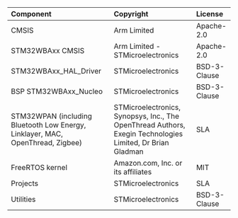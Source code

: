| Component                                                                      | Copyright                                                                                                                                                                                                                                                                                                                 | License                                   |
|:---------                                                                      |:----------                                                                                                                                                                                                                                                                                                                |:-------                                   |
| CMSIS                                                                          | Arm Limited                                                                                                                                                                                                                                                                                                               | Apache-2.0                                |
| STM32WBAxx CMSIS                                                               | Arm Limited - STMicroelectronics                                                                                                                                                                                                                                                                                          | Apache-2.0                                |
| STM32WBAxx_HAL_Driver                                                          | STMicroelectronics                                                                                                                                                                                                                                                                                                        | BSD-3-Clause                              |
| BSP STM32WBAxx_Nucleo                                                          | STMicroelectronics                                                                                                                                                                                                                                                                                                        | BSD-3-Clause                              |
| STM32WPAN (including Bluetooth Low Energy, Linklayer, MAC, OpenThread, Zigbee) | STMicroelectronics, Synopsys, Inc., The OpenThread Authors, Exegin Technologies Limited, Dr Brian Gladman                                                                                                                                                                                                                 | SLA                                       |                                                                                  
| FreeRTOS kernel                                                                | Amazon.com, Inc. or its affiliates                                                                                                                                                                                                                                                                                        | MIT                                       |
| Projects                                                                       | STMicroelectronics                                                                                                                                                                                                                                                                                                        | SLA                                       |
| Utilities                                                                      | STMicroelectronics                                                                                                                                                                                                                                                                                                        | BSD-3-Clause                              |